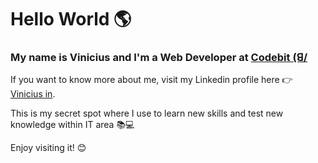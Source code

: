 # Hello World 🌎
### My name is Vinicius and I'm a Web Developer at [Codebit (ꓭ/](https://codebit.com.br/)

If you want to know more about me, visit my Linkedin profile here 👉 <a rel="me" href="https://www.linkedin.com/in/viniciusmelo241/?locale=en_US">Vinicius in</a>.

This is my secret spot where I use to learn new skills and test new knowledge within IT area 📚💻  

Enjoy visiting it! 😊  
